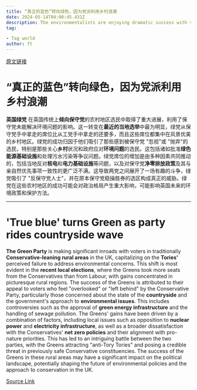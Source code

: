 ```yaml
---
title: “真正的蓝色”转向绿色，因为党派利用乡村浪潮
date: 2024-05-14T04:00:45.431Z
description: The environmentalists are enjoying dramatic success with voters in rural Conservative areas
tag: 

- Tag world
author: ft
---
```


[原文链接](https://ft.com/content/d6cc4e0b-5720-4a7e-acd0-7afc9de230ec)

# “**真正的蓝色**”转向绿色，因为党派利用乡村浪潮

**英国绿党** 在英国传统上**倾向保守党**的农村地区选民中取得了重大进展，利用了保守党未能解决环境问题的影响。这一转变在**最近的当地选举**中最为明显，绿党从保守党手中拿走的席位比从工党手中拿走的还要多，而且这些席位都集中在风景优美的乡村地区。绿党的成功归因于他们吸引了那些感到被保守党 "忽视"或 "抛弃"的选民，特别是那些关心**乡村**状况和政府应对**环境问题**的选民。这包括诸如批准**绿色能源基础设施**和处理污水污染等争议问题。绿党席位的增加是由多种因素共同推动的，包括当地反对**核电**和**电力基础设施**等问题，以及对保守党**净零排放政策**及其与亲自然优先事项一致性的更广泛不满。这导致两党之间展开了一场有趣的斗争，绿党吸引了 "反保守党人士"，并在原本保守党稳操胜券的选区构成真正的威胁。绿党在这些农村地区的成功可能会对政治格局产生重大影响，可能影响英国未来的环境政策和保护方法。

---

# 'True blue' turns Green as party rides countryside wave 

**The Green Party** is making significant inroads with voters in traditionally **Conservative-leaning rural areas** in the UK, capitalizing on the **Tories'** perceived failure to address environmental concerns. This shift is most evident in the **recent local elections**, where the Greens took more seats from the Conservatives than from Labour, with gains concentrated in picturesque rural regions. The success of the Greens is attributed to their appeal to voters who feel "overlooked" or "left behind" by the Conservative Party, particularly those concerned about the state of the **countryside** and the government's approach to **environmental issues**. This includes controversies such as the approval of **green energy infrastructure** and the handling of sewage pollution. The Greens' gains have been driven by a combination of factors, including local issues such as opposition to **nuclear power** and **electricity infrastructure**, as well as a broader dissatisfaction with the Conservatives' **net zero policies** and their alignment with pro-nature priorities. This has led to an intriguing battle between the two parties, with the Greens attracting "anti-Tory Tories" and posing a credible threat in previously safe Conservative constituencies. The success of the Greens in these rural areas may have a significant impact on the political landscape, potentially shaping the future of environmental policies and the approach to conservation in the UK.

[Source Link](https://ft.com/content/d6cc4e0b-5720-4a7e-acd0-7afc9de230ec)

